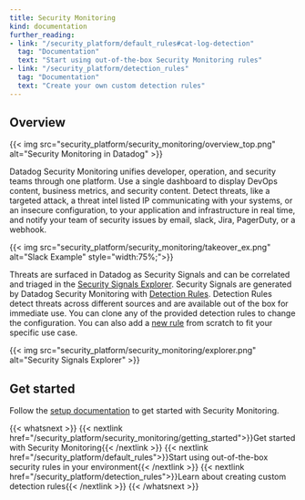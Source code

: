 ```yaml
---
title: Security Monitoring
kind: documentation
further_reading:
- link: "/security_platform/default_rules#cat-log-detection"
  tag: "Documentation"
  text: "Start using out-of-the-box Security Monitoring rules"
- link: "/security_platform/detection_rules"
  tag: "Documentation"
  text: "Create your own custom detection rules"
---
```


## Overview

{{< img src="security_platform/security_monitoring/overview_top.png" alt="Security Monitoring in Datadog" >}}

Datadog Security Monitoring unifies developer, operation, and security teams through one platform. Use a single dashboard to display DevOps content, business metrics, and security content. Detect threats, like a targeted attack, a threat intel listed IP communicating with your systems, or an insecure configuration, to your application and infrastructure in real time, and notify your team of security issues by email, slack, Jira, PagerDuty, or a webhook.

{{< img src="security_platform/security_monitoring/takeover_ex.png" alt="Slack Example"  style="width:75%;">}}

Threats are surfaced in Datadog as Security Signals and can be correlated and triaged in the [Security Signals Explorer][1]. Security Signals are generated by Datadog Security Monitoring with [Detection Rules][2]. Detection Rules detect threats across different sources and are available out of the box for immediate use. You can clone any of the provided detection rules to change the configuration. You can also add a [new rule][3] from scratch to fit your specific use case.

{{< img src="security_platform/security_monitoring/explorer.png" alt="Security Signals Explorer"  >}}

## Get started

Follow the [setup documentation][4] to get started with Security Monitoring.

{{< whatsnext >}}
  {{< nextlink href="/security_platform/security_monitoring/getting_started">}}Get started with Security Monitoring{{< /nextlink >}}
  {{< nextlink href="/security_platform/default_rules">}}Start using out-of-the-box security rules in your environment{{< /nextlink >}}
  {{< nextlink href="/security_platform/detection_rules">}}Learn about creating custom detection rules{{< /nextlink >}}
{{< /whatsnext >}}

[1]: https://app.datadoghq.com/security
[2]: https://app.datadoghq.com/security/configuration/rules
[3]: https://app.datadoghq.com/security/configuration/rules/new
[4]: /security_platform/setup/

